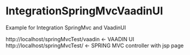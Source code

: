 # IntegrationSpringMvcVaadinUI
Example for Integration SpringMvc and VaadinUI

http://localhost/springMvcTest/vaadin <- VAADIN UI
http://localhost/springMvcTest/       <- SPRING MVC controller with jsp page
